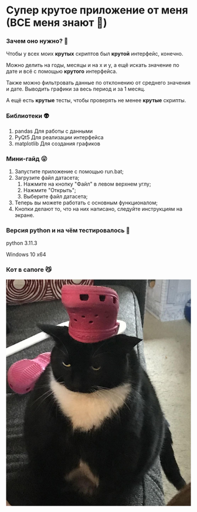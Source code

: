 # Супер крутое приложение от меня (ВСЕ меня знают :anger:)
### Зачем оно нужно? :speech_balloon:
Чтобы у всех моих **крутых** скриптов был **крутой** интерфейс, конечно.

Можно делить на годы, месяцы и на x и y, а ещё искать значение по дате и всё с помощью **крутого** интерфейса.

Также можно фильтровать данные по отклонению от среднего значения и дате. Выводить графики за весь период и за 1 месяц.

А ещё есть **крутые** тесты, чтобы проверять не менее **крутые** скрипты.

### Библиотеки :alien:
1. pandas Для работы с данными
2. PyQt5 Для реализации интерфейса
3. matplotlib Для создания графиков

### Мини-гайд :stuck_out_tongue_winking_eye:
1. Запустите приложение с помощью run.bat;
2. Загрузите файл датасета;
    1. Нажмите на кнопку "Файл" в левом верхнем углу;
    2. Нажмите "Открыть";
    3. Выберите файл датасета;
3. Теперь вы можете работать с основным функционалом;
4. Кнопки делают то, что на них написано, следуйте инструкциям на экране.

### Версия python и на чём тестировалось :japanese_goblin:
python 3.11.3

Windows 10 x64
### Кот в сапоге :smirk_cat:
![Puss in the boot](./puss_in_the_boot.jpg)
###
